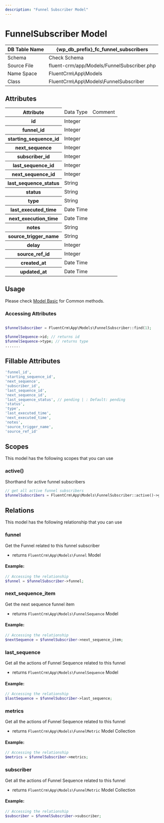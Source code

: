 ```yaml
---
description: "Funnel Subscriber Model"
---
```


# FunnelSubscriber Model

| DB Table Name | {wp_db_prefix}_fc_funnel_subscribers                                      |
|---------------|---------------------------------------------------------------------------|
| Schema        | <a :href="$withBase('/database/#fc-funnel-subscribers')">Check Schema</a> |
| Source File   | fluent-crm/app/Models/FunnelSubscriber.php                                |
| Name Space    | FluentCrm\App\Models                                                      |
| Class         | FluentCrm\App\Models\FunnelSubscriber                                     |

## Attributes
<table>
    <thead>
        <tr>
           <th>Attribute</th>
           <td>Data Type</td>
           <td>Comment</td>
      </tr>
    </thead>
    <tbody>
        <tr>
            <th>id</th>
            <td>Integer</td>
            <td></td>
        </tr>
        <tr>
            <th>funnel_id</th>
            <td>Integer</td>
            <td></td>
        </tr>
        <tr>
            <th>starting_sequence_id</th>
            <td>Integer</td>
            <td></td>
        </tr>
        <tr>
            <th>next_sequence</th>
            <td>Integer</td>
            <td></td>
        </tr>
        <tr>
            <th>subscriber_id</th>
            <td>Integer</td>
            <td></td>
        </tr>
        <tr>
            <th>last_sequence_id</th>
            <td> Integer</td>
            <td></td>
        </tr>
        <tr>
            <th>next_sequence_id</th>
            <td>Integer</td>
            <td></td>
        </tr>
        <tr>
            <th>last_sequence_status</th>
            <td> String</td>
            <td></td>
        </tr>
        <tr>
            <th>status</th>
            <td>String</td>
            <td></td>
        </tr>
        <tr>
            <th>type</th>
            <td> String</td>
            <td></td>
        </tr>
        <tr>
            <th>last_executed_time</th>
            <td>Date Time</td>
            <td></td>
        </tr>
        <tr>
            <th>next_execution_time</th>
            <td>Date Time</td>
            <td></td>
        </tr>
        <tr>
            <th>notes</th>
            <td> String</td>
            <td></td>
        </tr>
        <tr>
            <th>source_trigger_name</th>
            <td>String</td>
            <td></td>
        </tr>
        <tr>
            <th>delay</th>
            <td>Integer</td>
            <td></td>
        <tr>
        <tr>
            <th>source_ref_id</th>
            <td> Integer</td>
            <td></td>
        </tr>
        <tr>
            <th>created_at</th>
            <td>Date Time</td>
            <td></td>
        </tr>
        <tr>
            <th>updated_at</th>
            <td>Date Time</td>
            <td></td>
        </tr>
    </tbody>
</table>

## Usage

Please check <a href="/database/models/">Model Basic</a> for Common methods.

### Accessing Attributes

```php 

$funnelSubscriber = FluentCrm\App\Models\FunnelSubscriber::find(1);

$funnelSequence->id; // returns id
$funnelSequence->type; // returns type
.......
```

## Fillable Attributes

```php
'funnel_id',
'starting_sequence_id',
'next_sequence',
'subscriber_id',
'last_sequence_id',
'next_sequence_id',
'last_sequence_status', // pending | : Default: pending
'status',
'type',
'last_executed_time',
'next_executed_time',
'notes',
'source_trigger_name',
'source_ref_id'

```
## Scopes

This model has the following scopes that you can use

### active()

Shorthand for active funnel subscribers
```php 
// get all active funnel subscribers
$funnelSubscribers = FluentCrm\App\Models\FunnelSubscriber::active()->get();
```

## Relations
This model has the following relationship that you can use

### funnel
Get the Funnel related to this funnel subscriber
- returns `FluentCrm\App\Models\Funnel` Model
#### Example:
```php 
// Accessing the relationship
$funnel = $funnelSubscriber->funnel;
```
### next_sequence_item
Get the next sequence funnel item
- returns `FluentCrm\App\Models\FunnelSequence` Model 
#### Example:
```php 
// Accessing the relationship
$nextSequence = $funnelSubscriber->next_sequence_item;
```

### last_sequence
Get all the actions of Funnel Sequence related to this funnel
- returns `FluentCrm\App\Models\FunnelSequence` Model
#### Example:
```php 
// Accessing the relationship
$lastSequence = $funnelSubscriber->last_sequence;
```

### metrics
Get all the actions of Funnel Sequence related to this funnel
- returns `FluentCrm\App\Models\FunnelMetric` Model Collection
#### Example:
```php 
// Accessing the relationship
$metrics = $funnelSubscriber->metrics;
```

### subscriber
Get all the actions of Funnel Sequence related to this funnel
- returns `FluentCrm\App\Models\FunnelMetric` Model Collection
#### Example:
```php 
// Accessing the relationship
$subscriber = $funnelSubscriber->subscriber;
```